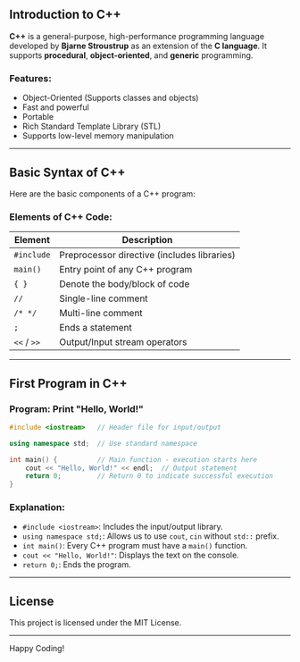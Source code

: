 
## Introduction to C++

**C++** is a general-purpose, high-performance programming language developed by **Bjarne Stroustrup** as an extension of the **C language**.
It supports **procedural**, **object-oriented**, and **generic** programming.

### Features:

* Object-Oriented (Supports classes and objects)
* Fast and powerful
* Portable
* Rich Standard Template Library (STL)
* Supports low-level memory manipulation

---

## Basic Syntax of C++

Here are the basic components of a C++ program:

### Elements of C++ Code:

| Element     | Description                                 |
| ----------- | ------------------------------------------- |
| `#include`  | Preprocessor directive (includes libraries) |
| `main()`    | Entry point of any C++ program              |
| `{ }`       | Denote the body/block of code               |
| `//`        | Single-line comment                         |
| `/* */`     | Multi-line comment                          |
| `;`         | Ends a statement                            |
| `<<` / `>>` | Output/Input stream operators               |

---

## First Program in C++

### Program: Print "Hello, World!"

```cpp
#include <iostream>   // Header file for input/output

using namespace std;  // Use standard namespace

int main() {          // Main function - execution starts here
    cout << "Hello, World!" << endl;  // Output statement
    return 0;         // Return 0 to indicate successful execution
}
```

### Explanation:

* `#include <iostream>`: Includes the input/output library.
* `using namespace std;`: Allows us to use `cout`, `cin` without `std::` prefix.
* `int main()`: Every C++ program must have a `main()` function.
* `cout << "Hello, World!"`: Displays the text on the console.
* `return 0;`: Ends the program.

---
## **License**
This project is licensed under the MIT License.

---

Happy Coding!

